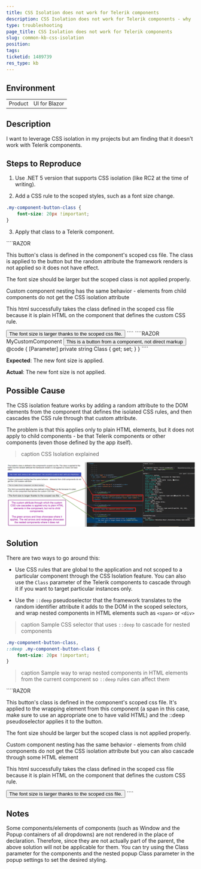 ```yaml
---
title: CSS Isolation does not work for Telerik components
description: CSS Isolation does not work for Telerik components - why
type: troubleshooting
page_title: CSS Isolation does not work for Telerik components
slug: common-kb-css-isolation
position: 
tags: 
ticketid: 1489739
res_type: kb
---
```


## Environment

<table>
    <tbody>
        <tr>
            <td>Product</td>
            <td>UI for Blazor</td>
        </tr>
    </tbody>
</table>

## Description

I want to leverage CSS isolation in my projects but am finding that it doesn't work with Telerik components.

## Steps to Reproduce

1. Use .NET 5 version that supports CSS isolation (like RC2 at the time of writing).

2. Add a CSS rule to the scoped styles, such as a font size change.

````CSS    
.my-component-button-class {
    font-size: 20px !important;
}
````

3. Apply that class to a Telerik component.

<div class="skip-repl"></div>
````RAZOR
<p>This button's class is defined in the component's scoped css file. The class is applied to the button but the random attribute the framework renders is not applied so it does not have effect.</p>
<TelerikButton Class="my-component-button-class"
               ThemeColor="primary">
    The font size should be larger but the scoped class is not applied properly.
</TelerikButton>

<p>Custom component nesting has the same behavior - elements from child components do not get the CSS isolation attribute</p>
<MyCustomComponent Class="my-component-button-class" />


<p>This html successfully takes the class defined in the scoped css file because it is plain HTML on the component that defines the custom CSS rule.</p>
<button class="my-component-button-class">
    The font size is larger thanks to the scoped css file.
</button>
````
````RAZOR MyCustomComponent
<button class="@Class">
    This is a button from a component, not direct markup
</button>
@code {
    [Parameter]
    private string Class { get; set; }
}
````

**Expected**: The new font size is applied.

**Actual**: The new font size is not applied.

## Possible Cause

The CSS isolation feature works by adding a random attribute to the DOM elements from the component that defines the isolated CSS rules, and then cascades the CSS rule through that custom attribute.

The problem is that this applies only to plain HTML elements, but it does not apply to child components - be that Telerik components or other components (even those defined by the app itself).

>caption CSS Isolation explained

![CSS Isolation feature behavior with nested components and plain HTML explained](images/css-isolation-explained.png)

## Solution

There are two ways to go around this:

* Use CSS rules that are global to the application and not scoped to a particular component through the CSS Isolation feature. You can also use the `Class` parameter of the Telerik components to cascade through it if you want to target particular instances only.

* Use the `::deep` pseudoselector that the framework translates to the random identifier attribute it adds to the DOM in the scoped selectors, and wrap nested components in HTML elements such as `<span>` or `<div>`

>caption Sample CSS selector that uses `::deep` to cascade for nested components

````CSS
.my-component-button-class,
::deep .my-component-button-class {
    font-size: 20px !important;
}
````


>caption Sample way to wrap nested components in HTML elements from the current component so `::deep` rules can affect them

<div class="skip-repl"></div>
````RAZOR
<p>This button's class is defined in the component's scoped css file. It's applied to the wrapping element from this component (a span in this case, make sure to use an appropriate one to have valid HTML) and the ::deep pseudoselector applies it to the button.</p>
<span>
    <TelerikButton Class="my-component-button-class"
                   ThemeColor="primary">
        The font size should be larger but the scoped class is not applied properly.
    </TelerikButton>
</span>

<p>Custom component nesting has the same behavior - elements from child components do not get the CSS isolation attribute but you can also cascade through some HTML element</p>
<div>
    <MyCustomComponent Class="my-component-button-class" />
</div>

<p>This html successfully takes the class defined in the scoped css file because it is plain HTML on the component that defines the custom CSS rule.</p>
<button class="my-component-button-class">
    The font size is larger thanks to the scoped css file.
</button>
````

## Notes

Some components/elements of components (such as Window and the Popup containers of all dropdowns) are not rendered in the place of declaration. Therefore, since they are not actually part of the parent, the above solution will not be applicable for them. You can try using the Class parameter for the components and the nested popup Class parameter in the popup settings to set the desired styling.

